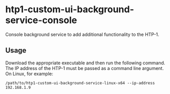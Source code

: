 # htp1-custom-ui-background-service-console

Console background service to add additional functionality to the HTP-1. 

## Usage
Download the appropriate executable and then run the following command. The IP address of the HTP-1 must be passed as a command line argument. On Linux, for example:
```
/path/to/htp1-custom-ui-background-service-linux-x64 --ip-address 192.168.1.9
```